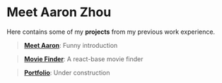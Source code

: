 Meet Aaron Zhou
===================


Here contains some of my **projects** from my previous <i class="icon-hdd"></i> work experience.

> [**Meet Aaron**](https://aaronleslie.github.io/):  Funny introduction

> [**Movie Finder**](https://aaronleslie.github.io/Movie_Finder): A react-base movie finder

> [**Portfolio**](https://aaronleslie.github.io/Portfolio): Under construction
